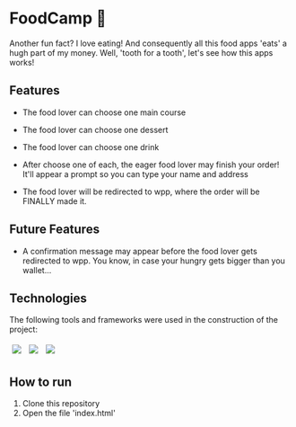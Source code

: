 # FoodCamp 🍴

Another fun fact? I love eating! And consequently all this food apps 'eats' a hugh part of my money. Well, 'tooth for a tooth', let's see how this apps works!

## Features

- The food lover can choose one main course

- The food lover can choose one dessert

- The food lover can choose one drink

- After choose one of each, the eager food lover may finish your order! It'll appear a prompt so you can type your name and address

- The food lover will be redirected to wpp, where the order will be FINALLY made it.

## Future Features

- A confirmation message may appear before the food lover gets redirected to wpp. You know, in case your hungry gets bigger than you wallet...
    
## Technologies

The following tools and frameworks were used in the construction of the project:<br>

<p>
  <img style='margin: 5px;' src='https://img.shields.io/badge/HTML5-E34F26?style=for-the-badge&logo=html5&logoColor=white'>
  <img style='margin: 5px;' src='https://img.shields.io/badge/CSS-239120?&style=for-the-badge&logo=css3&logoColor=white'>
  <img style='margin: 5px;' src="https://img.shields.io/badge/JavaScript-F7DF1E?style=for-the-badge&logo=javascript&logoColor=black"/>
</p>

## How to run

1. Clone this repository
2. Open the file 'index.html'

